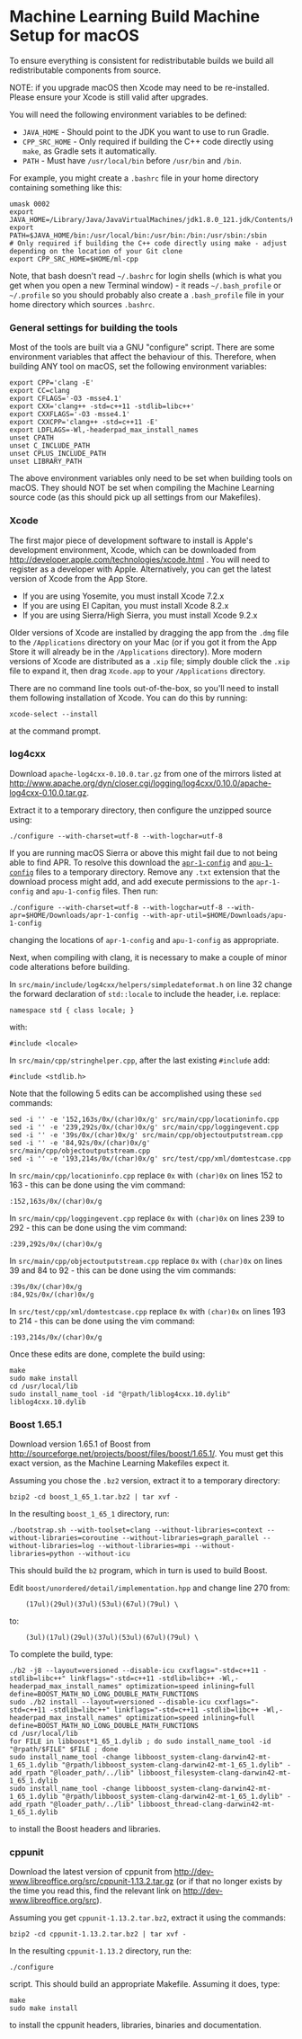 # Machine Learning Build Machine Setup for macOS

To ensure everything is consistent for redistributable builds we build all redistributable components from source.

NOTE: if you upgrade macOS then Xcode may need to be re-installed. Please ensure your Xcode is still valid after upgrades.

You will need the following environment variables to be defined:

- `JAVA_HOME` - Should point to the JDK you want to use to run Gradle.
- `CPP_SRC_HOME` - Only required if building the C++ code directly using `make`, as Gradle sets it automatically.
- `PATH` - Must have `/usr/local/bin` before `/usr/bin` and `/bin`.

For example, you might create a `.bashrc` file in your home directory containing something like this:

```
umask 0002
export JAVA_HOME=/Library/Java/JavaVirtualMachines/jdk1.8.0_121.jdk/Contents/Home
export PATH=$JAVA_HOME/bin:/usr/local/bin:/usr/bin:/bin:/usr/sbin:/sbin
# Only required if building the C++ code directly using make - adjust depending on the location of your Git clone
export CPP_SRC_HOME=$HOME/ml-cpp
```

Note, that bash doesn't read `~/.bashrc` for login shells (which is what you get when you open a new Terminal window) - it reads `~/.bash_profile` or `~/.profile` so you should probably also create a `.bash_profile` file in your home directory which sources `.bashrc`.

### General settings for building the tools

Most of the tools are built via a GNU "configure" script. There are some environment variables that affect the behaviour of this. Therefore, when building ANY tool on macOS, set the following environment variables:

```
export CPP='clang -E'
export CC=clang
export CFLAGS='-O3 -msse4.1'
export CXX='clang++ -std=c++11 -stdlib=libc++'
export CXXFLAGS='-O3 -msse4.1'
export CXXCPP='clang++ -std=c++11 -E'
export LDFLAGS=-Wl,-headerpad_max_install_names
unset CPATH
unset C_INCLUDE_PATH
unset CPLUS_INCLUDE_PATH
unset LIBRARY_PATH
```

The above environment variables only need to be set when building tools on macOS. They should NOT be set when compiling the Machine Learning source code (as this should pick up all settings from our Makefiles).

### Xcode

The first major piece of development software to install is Apple's development environment, Xcode, which can be downloaded from <http://developer.apple.com/technologies/xcode.html> . You will need to register as a developer with Apple. Alternatively, you can get the latest version of Xcode from the App Store.

- If you are using Yosemite, you must install Xcode 7.2.x
- If you are using El Capitan, you must install Xcode 8.2.x
- If you are using Sierra/High Sierra, you must install Xcode 9.2.x

Older versions of Xcode are installed by dragging the app from the `.dmg` file to the `/Applications` directory on your Mac (or if you got it from the App Store it will already be in the `/Applications` directory). More modern versions of Xcode are distributed as a `.xip` file; simply double click the `.xip` file to expand it, then drag `Xcode.app` to your `/Applications` directory.

There are no command line tools out-of-the-box, so you'll need to install them following installation of Xcode. You can do this by running:

```
xcode-select --install
```

at the command prompt.

### log4cxx

Download `apache-log4cxx-0.10.0.tar.gz` from one of the mirrors listed at <http://www.apache.org/dyn/closer.cgi/logging/log4cxx/0.10.0/apache-log4cxx-0.10.0.tar.gz>.

Extract it to a temporary directory, then configure the unzipped source using:

```
./configure --with-charset=utf-8 --with-logchar=utf-8
```

If you are running macOS Sierra or above this might fail due to not being able to find APR. To resolve this download the [`apr-1-config`](https://github.com/elastic/ml-cpp/files/1747602/apr-1-config.txt) and [`apu-1-config`](https://github.com/elastic/ml-cpp/files/1747599/apu-1-config.txt) files to a temporary directory.  Remove any `.txt` extension that the download process might add, and add execute permissions to the `apr-1-config` and `apu-1-config` files.  Then run:

```
./configure --with-charset=utf-8 --with-logchar=utf-8 --with-apr=$HOME/Downloads/apr-1-config --with-apr-util=$HOME/Downloads/apu-1-config
```

changing the locations of `apr-1-config` and `apu-1-config` as appropriate.

Next, when compiling with clang, it is necessary to make a couple of minor code alterations before building.

In `src/main/include/log4cxx/helpers/simpledateformat.h` on line 32 change the forward declaration of `std::locale` to include the header, i.e. replace:

```
namespace std { class locale; }
```

with:

```
#include <locale>
```

In `src/main/cpp/stringhelper.cpp`, after the last existing `#include` add:

```
#include <stdlib.h>
```

Note that the following 5 edits can be accomplished using these `sed` commands:

```
sed -i '' -e '152,163s/0x/(char)0x/g' src/main/cpp/locationinfo.cpp
sed -i '' -e '239,292s/0x/(char)0x/g' src/main/cpp/loggingevent.cpp
sed -i '' -e '39s/0x/(char)0x/g' src/main/cpp/objectoutputstream.cpp
sed -i '' -e '84,92s/0x/(char)0x/g' src/main/cpp/objectoutputstream.cpp
sed -i '' -e '193,214s/0x/(char)0x/g' src/test/cpp/xml/domtestcase.cpp
```

In `src/main/cpp/locationinfo.cpp` replace `0x` with `(char)0x` on lines 152 to 163 - this can be done using the vim command:

```
:152,163s/0x/(char)0x/g
```

In `src/main/cpp/loggingevent.cpp` replace `0x` with `(char)0x` on lines 239 to 292 - this can be done using the vim command:

```
:239,292s/0x/(char)0x/g
```

In `src/main/cpp/objectoutputstream.cpp` replace `0x` with `(char)0x` on lines 39 and 84 to 92 - this can be done using the vim commands:

```
:39s/0x/(char)0x/g
:84,92s/0x/(char)0x/g
```

In `src/test/cpp/xml/domtestcase.cpp` replace `0x` with `(char)0x` on lines 193 to 214 - this can be done using the vim command:

```
:193,214s/0x/(char)0x/g
```

Once these edits are done, complete the build using:

```
make
sudo make install
cd /usr/local/lib
sudo install_name_tool -id "@rpath/liblog4cxx.10.dylib" liblog4cxx.10.dylib
```

### Boost 1.65.1

Download version 1.65.1 of Boost from <http://sourceforge.net/projects/boost/files/boost/1.65.1/>. You must get this exact version, as the Machine Learning Makefiles expect it.

Assuming you chose the `.bz2` version, extract it to a temporary directory:

```
bzip2 -cd boost_1_65_1.tar.bz2 | tar xvf -
```

In the resulting `boost_1_65_1` directory, run:

```
./bootstrap.sh --with-toolset=clang --without-libraries=context --without-libraries=coroutine --without-libraries=graph_parallel --without-libraries=log --without-libraries=mpi --without-libraries=python --without-icu
````

This should build the `b2` program, which in turn is used to build Boost.

Edit `boost/unordered/detail/implementation.hpp` and change line 270 from:

```
    (17ul)(29ul)(37ul)(53ul)(67ul)(79ul) \
```

to:

```
    (3ul)(17ul)(29ul)(37ul)(53ul)(67ul)(79ul) \
```

To complete the build, type:

```
./b2 -j8 --layout=versioned --disable-icu cxxflags="-std=c++11 -stdlib=libc++" linkflags="-std=c++11 -stdlib=libc++ -Wl,-headerpad_max_install_names" optimization=speed inlining=full define=BOOST_MATH_NO_LONG_DOUBLE_MATH_FUNCTIONS
sudo ./b2 install --layout=versioned --disable-icu cxxflags="-std=c++11 -stdlib=libc++" linkflags="-std=c++11 -stdlib=libc++ -Wl,-headerpad_max_install_names" optimization=speed inlining=full define=BOOST_MATH_NO_LONG_DOUBLE_MATH_FUNCTIONS
cd /usr/local/lib
for FILE in libboost*1_65_1.dylib ; do sudo install_name_tool -id "@rpath/$FILE" $FILE ; done
sudo install_name_tool -change libboost_system-clang-darwin42-mt-1_65_1.dylib "@rpath/libboost_system-clang-darwin42-mt-1_65_1.dylib" -add_rpath "@loader_path/../lib" libboost_filesystem-clang-darwin42-mt-1_65_1.dylib
sudo install_name_tool -change libboost_system-clang-darwin42-mt-1_65_1.dylib "@rpath/libboost_system-clang-darwin42-mt-1_65_1.dylib" -add_rpath "@loader_path/../lib" libboost_thread-clang-darwin42-mt-1_65_1.dylib
```

to install the Boost headers and libraries.

### cppunit

Download the latest version of cppunit from <http://dev-www.libreoffice.org/src/cppunit-1.13.2.tar.gz> (or if that no longer exists by the time you read this, find the relevant link on <http://dev-www.libreoffice.org/src>).

Assuming you get `cppunit-1.13.2.tar.bz2`, extract it using the commands:

```
bzip2 -cd cppunit-1.13.2.tar.bz2 | tar xvf -
```

In the resulting `cppunit-1.13.2` directory, run the:

```
./configure
```

script. This should build an appropriate Makefile. Assuming it does, type:

```
make
sudo make install
```

to install the cppunit headers, libraries, binaries and documentation.

